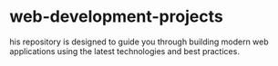 # web-development-projects
his repository is designed to guide you through building modern web applications using the latest technologies and best practices. 

